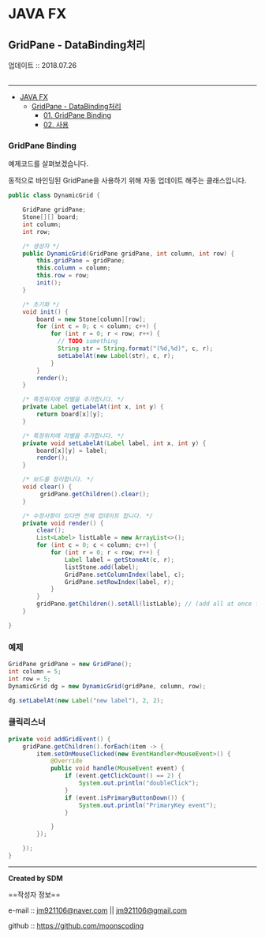 # JAVA FX
## GridPane - DataBinding처리
<div class="pull-right">  업데이트 :: 2018.07.26 </div><br>

---

<!-- @import "[TOC]" {cmd="toc" depthFrom=1 depthTo=6 orderedList=false} -->
<!-- code_chunk_output -->

* [JAVA FX](#java-fx)
	* [GridPane - DataBinding처리](#gridpane-databinding처리)
		* [01. GridPane Binding](#01-gridpane-binding)
		* [02. 사용](#02-사용)

<!-- /code_chunk_output -->

### GridPane Binding

예제코드를 살펴보겠습니다.

동적으로 바인딩된 GridPane을 사용하기 위해 자동 업데이트 해주는 클래스입니다.

```java
public class DynamicGrid {

    GridPane gridPane;
    Stone[][] board;
    int column;
    int row;

    /* 생성자 */
    public DynamicGrid(GridPane gridPane, int column, int row) {
        this.gridPane = gridPane;
        this.column = column;
        this.row = row;
        init();
    }

    /* 초기화 */
    void init() {
        board = new Stone[column][row];
        for (int c = 0; c < column; c++) {
            for (int r = 0; r < row; r++) {
              // TODO something
              String str = String.format("(%d,%d)", c, r);
              setLabelAt(new Label(str), c, r);
            }
        }
        render();
    }

    /* 특정위치에 라벨을 추가합니다. */
    private Label getLabelAt(int x, int y) {
        return board[x][y];
    }

    /* 특정위치에 라벨을 추가합니다. */
    private void setLabelAt(Label label, int x, int y) {
        board[x][y] = label;
        render();
    }

    /* 보드를 정리합니다. */
    void clear() {
         gridPane.getChildren().clear();
    }

    /* 수정사항이 있다면 전체 업데이트 합니다. */
    private void render() {
        clear();
        List<Label> listLable = new ArrayList<>();
        for (int c = 0; c < column; c++) {
            for (int r = 0; r < row; r++) {
                Label label = getStoneAt(c, r);
                listStone.add(label);
                GridPane.setColumnIndex(label, c);
                GridPane.setRowIndex(label, r);
            }
        }
        gridPane.getChildren().setAll(listLable); // (add all at once for better performance)
    }

}
```

### 예제

```java
GridPane gridPane = new GridPane();
int column = 5;
int row = 5;
DynamicGrid dg = new DynamicGrid(gridPane, column, row);

dg.setLabelAt(new Label("new label"), 2, 2);
```


### 클릭리스너

```java
private void addGridEvent() {
    gridPane.getChildren().forEach(item -> {
        item.setOnMouseClicked(new EventHandler<MouseEvent>() {
            @Override
            public void handle(MouseEvent event) {
                if (event.getClickCount() == 2) {
                    System.out.println("doubleClick");
                }
                if (event.isPrimaryButtonDown()) {
                    System.out.println("PrimaryKey event");
                }

            }
        });

    });
}
```


---

**Created by SDM**

==작성자 정보==

e-mail :: jm921106@naver.com || jm921106@gmail.com

github :: https://github.com/moonscoding
